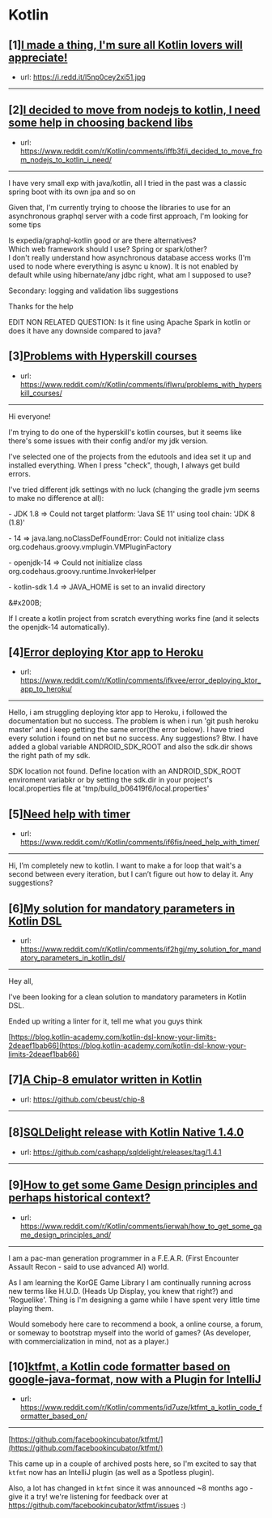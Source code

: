 # Kotlin
## [1][I made a thing, I'm sure all Kotlin lovers will appreciate!](https://www.reddit.com/r/Kotlin/comments/iflmgn/i_made_a_thing_im_sure_all_kotlin_lovers_will/)
- url: https://i.redd.it/l5np0cey2xi51.jpg
---

## [2][I decided to move from nodejs to kotlin, I need some help in choosing backend libs](https://www.reddit.com/r/Kotlin/comments/iffb3f/i_decided_to_move_from_nodejs_to_kotlin_i_need/)
- url: https://www.reddit.com/r/Kotlin/comments/iffb3f/i_decided_to_move_from_nodejs_to_kotlin_i_need/
---
I have very small exp with java/kotlin, all I tried in the past was a classic spring boot with its own jpa and so on  

Given that, I'm currently trying to choose the libraries to use for an asynchronous graphql server with a code first approach,  I'm looking for some tips

Is expedia/graphql-kotlin good or are there alternatives?  
Which web framework should I use? Spring or spark/other?  
I don't really understand how asynchronous database access works (I'm used to node where everything is async u know). It is not enabled by default while using hibernate/any jdbc right, what am I supposed to use?

Secondary: logging and validation libs suggestions

Thanks for the help

EDIT NON RELATED QUESTION: Is it fine using Apache Spark in kotlin or does it have any downside compared to java?
## [3][Problems with Hyperskill courses](https://www.reddit.com/r/Kotlin/comments/iflwru/problems_with_hyperskill_courses/)
- url: https://www.reddit.com/r/Kotlin/comments/iflwru/problems_with_hyperskill_courses/
---
Hi everyone!

I'm trying to do one of the hyperskill's kotlin courses, but it seems like there's some issues with their config and/or my jdk version.

I've selected one of the projects from the edutools and idea set it up and installed everything. When I press "check", though, I always get build errors.

I've tried different jdk settings with no luck (changing the gradle jvm seems to make no difference at all):

\- JDK 1.8 =&gt; Could not target platform: 'Java SE 11' using tool chain: 'JDK 8 (1.8)'

\- 14 =&gt; java.lang.noClassDefFoundError: Could not initialize class org.codehaus.groovy.vmplugin.VMPluginFactory

\- openjdk-14 =&gt; Could not initialize class org.codehaus.groovy.runtime.InvokerHelper

\- kotlin-sdk 1.4 =&gt; JAVA\_HOME is set to an invalid directory

&amp;#x200B;

If I create a kotlin project from scratch everything works fine (and it selects the openjdk-14 automatically).
## [4][Error deploying Ktor app to Heroku](https://www.reddit.com/r/Kotlin/comments/ifkvee/error_deploying_ktor_app_to_heroku/)
- url: https://www.reddit.com/r/Kotlin/comments/ifkvee/error_deploying_ktor_app_to_heroku/
---
Hello, i am struggling deploying ktor app to Heroku, i followed the documentation but no success. The problem is when i run 'git push heroku master' and i keep getting the same error(the error below). I have tried every solution i found on net but no success. Any suggestions? Btw. I have added a global variable ANDROID_SDK_ROOT and also the sdk.dir shows the right path of my sdk.

SDK location not found. Define location with an ANDROID_SDK_ROOT enviroment variabkr or by setting the sdk.dir in your project's local.properties file at 'tmp/build_b06419f6/local.properties'
## [5][Need help with timer](https://www.reddit.com/r/Kotlin/comments/if6fis/need_help_with_timer/)
- url: https://www.reddit.com/r/Kotlin/comments/if6fis/need_help_with_timer/
---
Hi, I’m completely new to kotlin. I want to make a for loop that wait's a second between every iteration, but I can’t figure out how to delay it. Any suggestions?
## [6][My solution for mandatory parameters in Kotlin DSL](https://www.reddit.com/r/Kotlin/comments/if2hgj/my_solution_for_mandatory_parameters_in_kotlin_dsl/)
- url: https://www.reddit.com/r/Kotlin/comments/if2hgj/my_solution_for_mandatory_parameters_in_kotlin_dsl/
---
Hey all,

I've been looking for a clean solution to mandatory parameters in Kotlin DSL.

Ended up writing a linter for it, tell me what you guys think

[https://blog.kotlin-academy.com/kotlin-dsl-know-your-limits-2deaef1bab66](https://blog.kotlin-academy.com/kotlin-dsl-know-your-limits-2deaef1bab66)
## [7][A Chip-8 emulator written in Kotlin](https://www.reddit.com/r/Kotlin/comments/ievuul/a_chip8_emulator_written_in_kotlin/)
- url: https://github.com/cbeust/chip-8
---

## [8][SQLDelight release with Kotlin Native 1.4.0](https://www.reddit.com/r/Kotlin/comments/ieanwm/sqldelight_release_with_kotlin_native_140/)
- url: https://github.com/cashapp/sqldelight/releases/tag/1.4.1
---

## [9][How to get some Game Design principles and perhaps historical context?](https://www.reddit.com/r/Kotlin/comments/ierwah/how_to_get_some_game_design_principles_and/)
- url: https://www.reddit.com/r/Kotlin/comments/ierwah/how_to_get_some_game_design_principles_and/
---
I am a pac-man generation programmer in a F.E.A.R. (First Encounter Assault Recon - said to use advanced AI)  world. 

As I am learning the KorGE Game Library I am continually running across new terms like H.U.D.  (Heads Up Display, you knew that right?) and 'Roguelike'.   Thing is I'm designing a game while I have spent very little time playing them.  

Would somebody here care to recommend a book, a online course, a forum, or someway to bootstrap myself into the world of games?   (As developer, with commercialization in mind, not as a player.)
## [10][ktfmt, a Kotlin code formatter based on google-java-format, now with a Plugin for IntelliJ](https://www.reddit.com/r/Kotlin/comments/id7uze/ktfmt_a_kotlin_code_formatter_based_on/)
- url: https://www.reddit.com/r/Kotlin/comments/id7uze/ktfmt_a_kotlin_code_formatter_based_on/
---
[https://github.com/facebookincubator/ktfmt/](https://github.com/facebookincubator/ktfmt/)

This came up in a couple of archived posts here, so I'm excited to say that `ktfmt` now has an IntelliJ plugin (as well as a Spotless plugin).

Also, a lot has changed in `ktfmt` since it was announced ~8 months ago - give it a try! we're listening for feedback over at https://github.com/facebookincubator/ktfmt/issues :)
